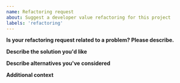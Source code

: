 ```yaml
---
name: Refactoring request
about: Suggest a developer value refactoring for this project
labels: 'refactoring'
---
```


**Is your refactoring request related to a problem? Please describe.**
<!-- A clear and concise description of what the problem is. E.g. I'm always frustrated when [...] -->

**Describe the solution you'd like**
<!-- A clear and concise description of what you want to happen. -->

**Describe alternatives you've considered**
<!-- A clear and concise description of any alternative solutions or features you've considered. -->

**Additional context**
<!-- Add any other context or screenshots about the refactoring request here. -->
